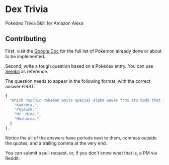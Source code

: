 # Dex Trivia
Pokedex Trivia Skill for Amazon Alexa

## Contributing
First, visit the [Google Doc](https://docs.google.com/document/d/1AI7LskV0EkqiPNXCjRh8vPAAfH-ctlHeAnQXZmXCYUg/edit?usp=sharing) for the full list of Pokemon already done or about to be implemented.

Second, write a tough question based on a Pokedex entry.  You can use [Serebii](http://www.serebii.net/pokedex/) as reference.

The question needs to appear in the following format, with the correct answer FIRST.

```javascript
{
  "Which Psychic Pokemon emits special alpha waves from its body that induce headaches to those who are close by?": [
    "Kadabra.",
    "Psyduck.",
    "Mr. Mime.",
    "Musharna."
  ]
},
```

Notice the all of the answers have periods next to them, commas outside the quotes, and a trailing comma at the very end.

You can submit a pull request, or, if you don't know what that is, a PM via Reddit.
